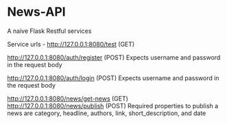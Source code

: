 # News-API

A naive Flask Restful services

Service urls - 
http://127.0.0.1:8080/test (GET)

http://127.0.0.1:8080/auth/register (POST)
Expects username and password in the request body

http://127.0.0.1:8080/auth/login (POST)
Expects username and password in the request body

http://127.0.0.1:8080/news/get-news (GET)
http://127.0.0.1:8080/news/publish (POST)
Required properties to publish a news are category, headline, authors, link, short_description, and date
